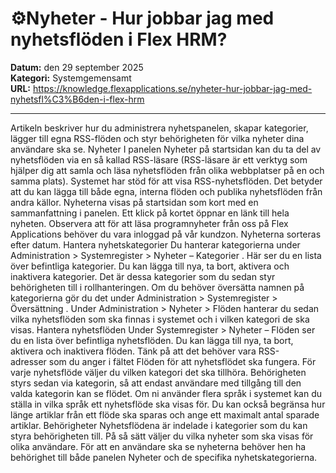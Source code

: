 # ⚙️Nyheter - Hur jobbar jag med nyhetsflöden i Flex HRM?

**Datum:** den 29 september 2025  
**Kategori:** Systemgemensamt  
**URL:** https://knowledge.flexapplications.se/nyheter-hur-jobbar-jag-med-nyhetsfl%C3%B6den-i-flex-hrm

---

Artikeln beskriver hur du administrera nyhetspanelen, skapar kategorier, lägger till egna RSS-flöden och styr behörigheten för vilka nyheter dina användare ska se.
Nyheter
I panelen
Nyheter
på startsidan kan du ta del av nyhetsflöden via en så kallad
RSS-läsare
(RSS-läsare är ett verktyg som hjälper dig att samla och läsa nyhetsflöden från olika webbplatser på en och samma plats).
Systemet har stöd för att visa RSS-nyhetsflöden. Det betyder att du kan lägga till både egna, interna flöden och publika nyhetsflöden från andra källor.
Nyheterna visas på startsidan som kort med en sammanfattning i panelen. Ett klick på kortet öppnar en länk till hela nyheten. Observera att för att läsa programnyheter från oss på Flex Applications behöver du vara inloggad på vår kundzon.
Nyheterna
sorteras efter datum.
Hantera nyhetskategorier
Du hanterar kategorierna under
Administration > Systemregister > Nyheter – Kategorier
.
Här ser du en lista över befintliga kategorier. Du kan lägga till nya, ta bort, aktivera och inaktivera kategorier. Det är dessa kategorier som du sedan styr behörigheten till i rollhanteringen. Om du behöver översätta namnen på kategorierna gör du det under
Administration > Systemregister > Översättning
.
Under
Administration > Nyheter > Flöden
hanterar du sedan vilka nyhetsflöden som ska finnas i systemet och i vilken kategori de ska visas.
Hantera nyhetsflöden
Under
Systemregister > Nyheter – Flöden
ser du en lista över befintliga nyhetsflöden. Du kan lägga till nya, ta bort, aktivera och inaktivera flöden.
Tänk på att det behöver vara RSS-adresser som du anger i fältet Flöden för att nyhetsflödet ska fungera.
För varje nyhetsflöde väljer du vilken kategori det ska tillhöra. Behörigheten styrs sedan via kategorin, så att endast användare med tillgång till den valda kategorin kan se flödet.
Om ni använder flera språk i systemet kan du ställa in vilka språk ett nyhetsflöde ska visas för. Du kan också begränsa hur länge artiklar från ett flöde ska sparas och ange ett maximalt antal sparade artiklar.
Behörigheter
Nyhetsflödena är indelade i kategorier som du kan styra behörigheten till. På så sätt väljer du vilka nyheter som ska visas för olika användare.
För att en användare ska se nyheterna behöver hen ha behörighet till både panelen
Nyheter
och de specifika nyhetskategorierna.
